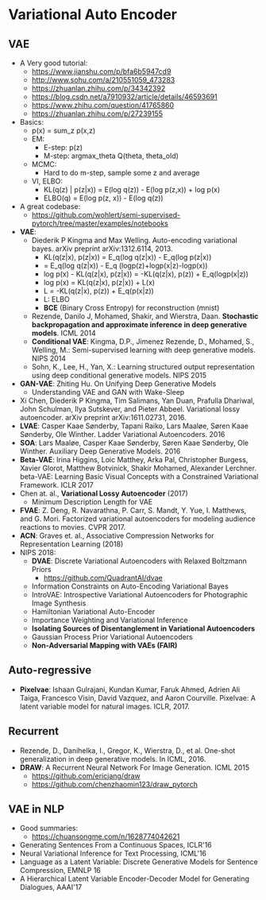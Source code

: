 # Variational Auto Encoder

## VAE
- A Very good tutorial:
	- https://www.jianshu.com/p/bfa6b5947cd9
	- http://www.sohu.com/a/210551059_473283
	- https://zhuanlan.zhihu.com/p/34342392
	- https://blog.csdn.net/a7910932/article/details/46593691
	- https://www.zhihu.com/question/41765860
	- https://zhuanlan.zhihu.com/p/27239155
- Basics:
	- p(x) = sum_z p(x,z)
	- EM:
		- E-step: p(z)
		- M-step: argmax_theta Q(theta, theta_old)
	- MCMC:
		- Hard to do m-step, sample some z and average
	- VI, ELBO:
		- KL(q(z) | p(z|x)) = E(log q(z)) - E(log p(z,x)) + log p(x)
		- ELBO(q) = E(log p(z, x)) - E(log q(z))
- A great codebase:
	- https://github.com/wohlert/semi-supervised-pytorch/tree/master/examples/notebooks
- **VAE**:
	- Diederik P Kingma and Max Welling. Auto-encoding variational bayes. arXiv preprint arXiv:1312.6114, 2013.
		- KL(q(z|x), p(z|x)) = E_q(log q(z|x)) - E_q(log p(z|x))
		- = E_q(log q(z|x)) - E_q (logp(z)+logp(x|z)-logp(x))
		- log p(x) - KL(q(z|x), p(z|x)) = -KL(q(z|x), p(z)) + E_q(logp(x|z)) 
		- log p(x) = KL(q(z|x), p(z|x)) + L(x)
		- L = -KL(q(z|x), p(z)) + E_q(p(x|z))
		- L: ELBO 
		- **BCE** (Binary Cross Entropy) for reconstruction (mnist)
	- Rezende, Danilo J, Mohamed, Shakir, and Wierstra, Daan. **Stochastic backpropagation and approximate inference in deep generative models**. ICML 2014
	- **Conditional VAE**: Kingma, D.P., Jimenez Rezende, D., Mohamed, S., Welling, M.: Semi-supervised learning with deep generative models. NIPS 2014
	- Sohn, K., Lee, H., Yan, X.: Learning structured output representation using deep conditional generative models. NIPS 2015
- **GAN-VAE**: Zhiting Hu. On Unifying Deep Generative Models
	- Understanding VAE and GAN with Wake-Sleep
- Xi Chen, Diederik P Kingma, Tim Salimans, Yan Duan, Prafulla Dhariwal, John Schulman, Ilya Sutskever, and Pieter Abbeel. Variational lossy autoencoder. arXiv preprint arXiv:1611.02731, 2016.
- **LVAE**: Casper Kaae Sønderby, Tapani Raiko, Lars Maaløe, Søren Kaae Sønderby, Ole Winther. Ladder Variational Autoencoders. 2016
- **SOA**: Lars Maaløe, Casper Kaae Sønderby, Søren Kaae Sønderby, Ole Winther. Auxiliary Deep Generative Models. 2016
- **Beta-VAE**: Irina Higgins, Loic Matthey, Arka Pal, Christopher Burgess, Xavier Glorot, Matthew Botvinick, Shakir Mohamed, Alexander Lerchner. beta-VAE: Learning Basic Visual Concepts with a Constrained Variational Framework. ICLR 2017
- Chen at. al., **Variational Lossy Autoencoder** (2017)
	- Minimum Description Length for VAE
- **FVAE**: Z. Deng, R. Navarathna, P. Carr, S. Mandt, Y. Yue, I. Matthews, and G. Mori. Factorized variational autoencoders for modeling audience reactions to movies. CVPR 2017.
- **ACN**: Graves et. al., Associative Compression Networks for Representation Learning (2018)
- NIPS 2018:
	- **DVAE**: Discrete Variational Autoencoders with Relaxed Boltzmann Priors
		- https://github.com/QuadrantAI/dvae
	- Information Constraints on Auto-Encoding Variational Bayes
	- IntroVAE: Introspective Variational Autoencoders for Photographic Image Synthesis
	- Hamiltonian Variational Auto-Encoder
	- Importance Weighting and Variational Inference
	- **Isolating Sources of Disentanglement in Variational Autoencoders**
	- Gaussian Process Prior Variational Autoencoders
	- **Non-Adversarial Mapping with VAEs (FAIR)**

## Auto-regressive
- **Pixelvae**: Ishaan Gulrajani, Kundan Kumar, Faruk Ahmed, Adrien Ali Taiga, Francesco Visin, David Vazquez, and Aaron Courville. Pixelvae: A latent variable model for natural images. ICLR, 2017.

## Recurrent
- Rezende, D., Danihelka, I., Gregor, K., Wierstra, D., et al. One-shot generalization in deep generative models. In ICML, 2016.
- **DRAW**: A Recurrent Neural Network For Image Generation. ICML 2015
	- https://github.com/ericjang/draw
	- https://github.com/chenzhaomin123/draw_pytorch

## VAE in NLP
- Good summaries:
	- https://chuansongme.com/n/1628774042621
- Generating Sentences From a Continuous Spaces, ICLR'16
- Neural Variational Inference for Text Processing, ICML'16
- Language as a Latent Variable: Discrete Generative Models for Sentence Compression, EMNLP
16
- A Hierarchical Latent Variable Encoder-Decoder Model for Generating Dialogues, AAAI'17